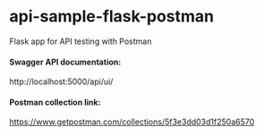 # api-sample-flask-postman
Flask app for API testing with Postman

#### Swagger API documentation:
http://localhost:5000/api/ui/

#### Postman collection link:
https://www.getpostman.com/collections/5f3e3dd03d1f250a6570
